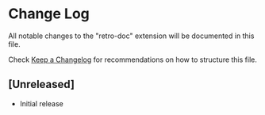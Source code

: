 # Change Log

All notable changes to the "retro-doc" extension will be documented in this file.

Check [Keep a Changelog](http://keepachangelog.com/) for recommendations on how to structure this file.

## [Unreleased]

- Initial release
